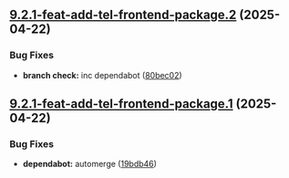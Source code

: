 ## [9.2.1-feat-add-tel-frontend-package.2](https://github.com/TechnologyEnhancedLearning/GitPageBlazorWASM/compare/v9.2.1-feat-add-tel-frontend-package.1...v9.2.1-feat-add-tel-frontend-package.2) (2025-04-22)


### Bug Fixes

* **branch check:** inc dependabot ([80bec02](https://github.com/TechnologyEnhancedLearning/GitPageBlazorWASM/commit/80bec025d50c733ee91f42ae318c65b19e5c7318))

## [9.2.1-feat-add-tel-frontend-package.1](https://github.com/TechnologyEnhancedLearning/GitPageBlazorWASM/compare/v9.2.0...v9.2.1-feat-add-tel-frontend-package.1) (2025-04-22)


### Bug Fixes

* **dependabot:** automerge ([19bdb46](https://github.com/TechnologyEnhancedLearning/GitPageBlazorWASM/commit/19bdb46fa22628894b95f772ef2cfff23c2427fc))
